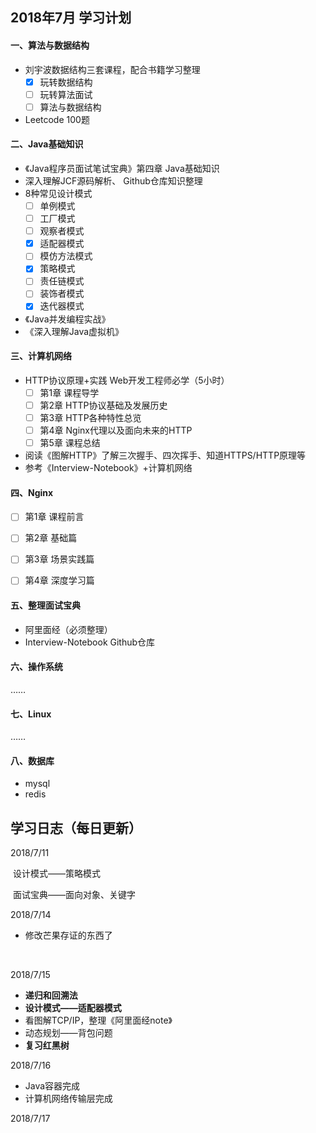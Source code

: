 ## 2018年7月 学习计划

#### 一、算法与数据结构

- 刘宇波数据结构三套课程，配合书籍学习整理
  - [x] 玩转数据结构
  - [ ] 玩转算法面试
  - [ ] 算法与数据结构
- Leetcode 100题



#### 二、Java基础知识

- 《Java程序员面试笔试宝典》第四章 Java基础知识
- 深入理解JCF源码解析、 Github仓库知识整理
- 8种常见设计模式
  - [ ] 单例模式
  - [ ] 工厂模式
  - [ ] 观察者模式
  - [x] 适配器模式
  - [ ] 模仿方法模式
  - [x] 策略模式
  - [ ] 责任链模式
  - [ ] 装饰者模式
  - [x] 迭代器模式
- 《Java并发编程实战》
- 《深入理解Java虚拟机》



#### 三、计算机网络

- HTTP协议原理+实践 Web开发工程师必学（5小时）
  - [ ] 第1章 课程导学
  - [ ] 第2章 HTTP协议基础及发展历史
  - [ ] 第3章 HTTP各种特性总览
  - [ ] 第4章 Nginx代理以及面向未来的HTTP
  - [ ] 第5章 课程总结
- 阅读《图解HTTP》了解三次握手、四次挥手、知道HTTPS/HTTP原理等
- 参考《Interview-Notebook》+计算机网络



#### 四、Nginx

- [ ] 第1章 课程前言
- [ ] 第2章 基础篇
- [ ] 第3章 场景实践篇
- [ ] 第4章 深度学习篇



#### 五、整理面试宝典

- 阿里面经（必须整理）
- Interview-Notebook Github仓库



#### 六、操作系统

……



#### 七、Linux

……





#### 八、数据库

- mysql
- redis





## 学习日志（每日更新）

2018/7/11

​	设计模式——策略模式

​	面试宝典——面向对象、关键字



2018/7/14

- 修改芒果存证的东西了

  ​	


2018/7/15

- **递归和回溯法**
- **设计模式——适配器模式**
- 看图解TCP/IP，整理《阿里面经note》
- 动态规划——背包问题
- **复习红黑树**



2018/7/16

- Java容器完成
- 计算机网络传输层完成



2018/7/17



​	